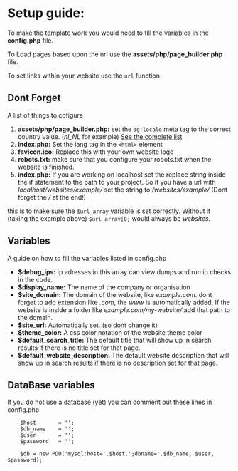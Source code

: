 # Setup guide:

To make the template work you would need to fill the variables in the **config.php** file. 

To Load pages based upon the url use the **assets/php/page_builder.php** file.

To set links within your website use the `url` function.



## **Dont Forget**

A list of things to cofigure

1. **assets/php/page_builder.php:** set the `og:locale` meta tag to the correct country value. (*nl_NL* for example) [See the complete list](https://www.science.co.il/language/Locale-codes.php)
2. **index.php:** Set the lang tag in the `<html>` element
3. **favicon.ico:** Replace this with your own website logo
4. **robots.txt:** make sure that you configure your robots.txt when the website is finished.
5. **index.php:** If you are working on localhost set the replace string inside the if statement to the path to your project. 
So if you have a url with *localhost/websites/example/* set the string to */websites/example/* (Dont forget the */* at the end!)

this is to make sure the `$url_array` variable is set correctly. Without it (taking the example above) `$url_array[0]` would always be *websites*.




## **Variables**

A guide on how to fill the variables listed in config.php


- **$debug_ips:** ip adresses in this array can view dumps and run ip checks in the code.
- **$display_name:** The name of the company or organisation
- **$site_domain:** The domain of the website, like *example.com*. dont forget to add extension like *.com*, the *www* is automatically added.
If the website is inside a folder like *example.com/my-website/* add that path to the domain.
- **$site_url:** Automatically set. (so dont change it)
- **$theme_color:** A css color notation of the website theme color
- **$default_search_title:** The default title that will show up in search results if there is no title set for that page.
- **$default_website_description:** The default website description that will show up in search results if there is no description set for that page.


## **DataBase variables**

If you do not use a database (yet) you can comment out these lines in config.php
```
    $host       = '';
    $db_name    = '';
    $user       = '';
    $password   = '';

    $db = new PDO('mysql:host='.$host.';dbname='.$db_name, $user, $password);
```

